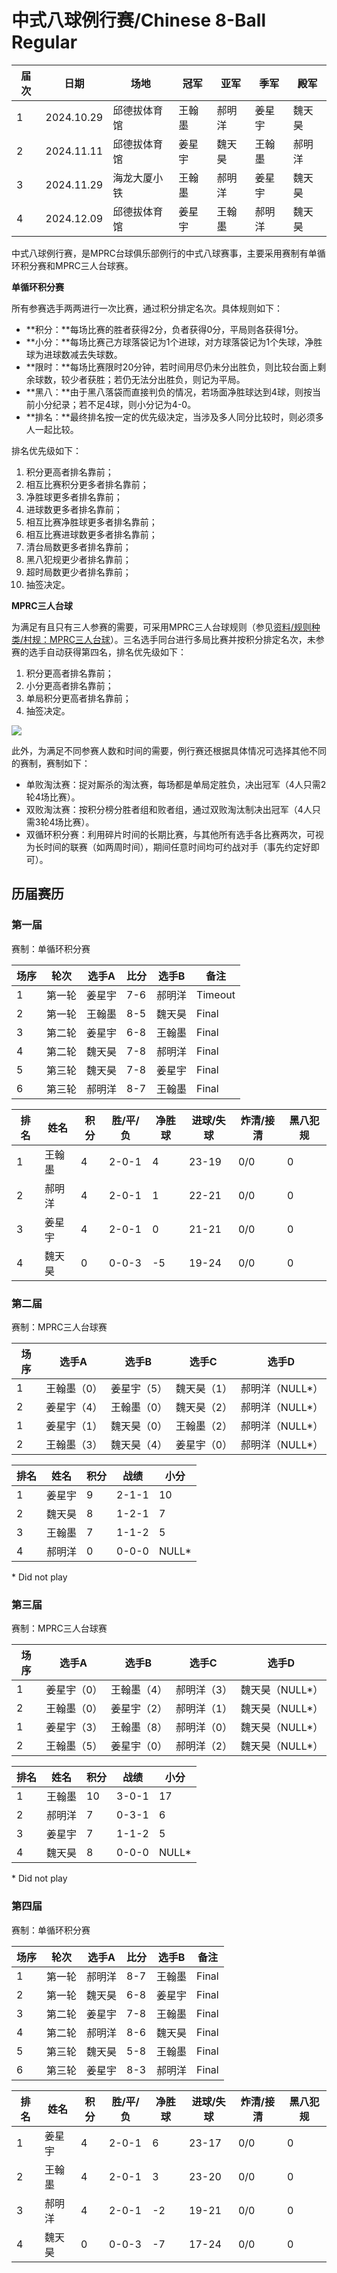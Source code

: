 # 中式八球例行赛/Chinese 8-Ball Regular

| 届次 | 日期        | 场地        | 冠军   | 亚军   | 季军   | 殿军 |
| ---- | ---------- | ----------- | ------ | ------ | ------ | ------ |
| 1    | 2024.10.29 | 邱德拔体育馆 | 王翰墨 | 郝明洋 | 姜星宇 | 魏天昊 |
| 2    | 2024.11.11 | 邱德拔体育馆 | 姜星宇 | 魏天昊 | 王翰墨 | 郝明洋 |
| 3    | 2024.11.29 | 海龙大厦小铁 | 王翰墨 | 郝明洋 | 姜星宇 | 魏天昊 |
| 4    | 2024.12.09 | 邱德拔体育馆 | 姜星宇 | 王翰墨 | 郝明洋 | 魏天昊 |

中式八球例行赛，是MPRC台球俱乐部例行的中式八球赛事，主要采用赛制有单循环积分赛和MPRC三人台球赛。

**单循环积分赛**

所有参赛选手两两进行一次比赛，通过积分排定名次。具体规则如下：

- **积分：**每场比赛的胜者获得2分，负者获得0分，平局则各获得1分。
- **小分：**每场比赛己方球落袋记为1个进球，对方球落袋记为1个失球，净胜球为进球数减去失球数。
- **限时：**每场比赛限时20分钟，若时间用尽仍未分出胜负，则比较台面上剩余球数，较少者获胜；若仍无法分出胜负，则记为平局。
- **黑八：**由于黑八落袋而直接判负的情况，若场面净胜球达到4球，则按当前小分纪录；若不足4球，则小分记为4-0。
- **排名：**最终排名按一定的优先级决定，当涉及多人同分比较时，则必须多人一起比较。

排名优先级如下：

1. 积分更高者排名靠前；
2. 相互比赛积分更多者排名靠前；
3. 净胜球更多者排名靠前；
4. 进球数更多者排名靠前；
5. 相互比赛净胜球更多者排名靠前；
6. 相互比赛进球数更多者排名靠前；
7. 清台局数更多者排名靠前；
8. 黑八犯规更少者排名靠前；
9. 超时局数更少者排名靠前；
10. 抽签决定。

**MPRC三人台球**

为满足有且只有三人参赛的需要，可采用MPRC三人台球规则（参见[资料/规则种类/村规：MPRC三人台球](../05-资料/1-规则种类#mprc)）。三名选手同台进行多局比赛并按积分排定名次，未参赛的选手自动获得第四名，排名优先级如下： 

1. 积分更高者排名靠前；
2. 小分更高者排名靠前；
3. 单局积分更高者排名靠前；
4. 抽签决定。

![](./img/chinese_8-ball_regular.jpg)

此外，为满足不同参赛人数和时间的需要，例行赛还根据具体情况可选择其他不同的赛制，赛制如下：

- 单败淘汰赛：捉对厮杀的淘汰赛，每场都是单局定胜负，决出冠军（4人只需2轮4场比赛）。
- 双败淘汰赛：按积分榜分胜者组和败者组，通过双败淘汰制决出冠军（4人只需3轮4场比赛）。
- 双循环积分赛：利用碎片时间的长期比赛，与其他所有选手各比赛两次，可视为长时间的联赛（如两周时间），期间任意时间均可约战对手（事先约定好即可）。

## 历届赛历

### 第一届

赛制：单循环积分赛

| 场序 | 轮次   | 选手A  | 比分 | 选手B  | 备注 |
| ---- | ------ | ----- | ---- | ----- | ---- |
| 1    | 第一轮 | 姜星宇 | 7-6 | 郝明洋 | Timeout |
| 2    | 第一轮 | 王翰墨 | 8-5 | 魏天昊 | Final |
| 3    | 第二轮 | 姜星宇 | 6-8 | 王翰墨 | Final |
| 4    | 第二轮 | 魏天昊 | 7-8 | 郝明洋 | Final |
| 5    | 第三轮 | 魏天昊 | 7-8 | 姜星宇 | Final |
| 6    | 第三轮 | 郝明洋 | 8-7 | 王翰墨 | Final |

| 排名 | 姓名   | 积分 | 胜/平/负 | 净胜球 | 进球/失球 | 炸清/接清 | 黑八犯规 |
| ---- | ------ | ---- | -------- | ------ | --------- | --------- | -------- |
| 1    | 王翰墨 | 4    | 2-0-1    | 4      | 23-19     | 0/0       | 0        |
| 2    | 郝明洋 | 4    | 2-0-1    | 1      | 22-21     | 0/0       | 0        |
| 3    | 姜星宇 | 4    | 2-0-1    | 0      | 21-21     | 0/0       | 0        |
| 4    | 魏天昊 | 0    | 0-0-3    | -5     | 19-24     | 0/0       | 0        |

### 第二届

赛制：MPRC三人台球赛

| 场序 | 选手A       | 选手B       | 选手C       | 选手D        |
| ---- | ---------- | ---------- | ---------- | ------------- |
| 1    | 王翰墨（0） | 姜星宇（5） | 魏天昊（1） | 郝明洋（NULL\*） |
| 2    | 姜星宇（4） | 王翰墨（0） | 魏天昊（2） | 郝明洋（NULL\*） |
| 1    | 姜星宇（1） | 魏天昊（0） | 王翰墨（2） | 郝明洋（NULL\*） |
| 2    | 王翰墨（3） | 魏天昊（4） | 姜星宇（0） | 郝明洋（NULL\*） |

| 排名 | 姓名   | 积分 | 战绩      | 小分   |
| ---- | ----- | ---- | -------- | ------ |
| 1    | 姜星宇 | 9    | 2-1-1    | 10     |
| 2    | 魏天昊 | 8    | 1-2-1    | 7      |
| 3    | 王翰墨 | 7    | 1-1-2    | 5      |
| 4    | 郝明洋 | 0    | 0-0-0    | NULL\* |

\* Did not play

### 第三届

赛制：MPRC三人台球赛

| 场序 | 选手A       | 选手B       | 选手C       | 选手D        |
| ---- | ---------- | ---------- | ---------- | ------------- |
| 1    | 姜星宇（0） | 王翰墨（4） | 郝明洋（3） | 魏天昊（NULL\*） |
| 2    | 王翰墨（0） | 姜星宇（2） | 郝明洋（1） | 魏天昊（NULL\*） |
| 1    | 姜星宇（3） | 王翰墨（8） | 郝明洋（0） | 魏天昊（NULL\*） |
| 2    | 王翰墨（5） | 姜星宇（0） | 郝明洋（2） | 魏天昊（NULL\*） |

| 排名 | 姓名   | 积分 | 战绩      | 小分   |
| ---- | ----- | ---- | -------- | ------ |
| 1    | 王翰墨 | 10   | 3-0-1    | 17     |
| 2    | 郝明洋 | 7    | 0-3-1    | 6      |
| 3    | 姜星宇 | 7    | 1-1-2    | 5      |
| 4    | 魏天昊 | 8    | 0-0-0    | NULL\* |

\* Did not play

### 第四届

赛制：单循环积分赛

| 场序 | 轮次   | 选手A  | 比分 | 选手B  | 备注 |
| ---- | -----  | ----- | ---- | ----- | ---- |
| 1    | 第一轮 | 郝明洋 | 8-7 | 王翰墨 | Final |
| 2    | 第一轮 | 魏天昊 | 6-8 | 姜星宇 | Final |
| 3    | 第二轮 | 姜星宇 | 7-8 | 王翰墨 | Final |
| 4    | 第二轮 | 郝明洋 | 8-6 | 魏天昊 | Final |
| 5    | 第三轮 | 魏天昊 | 5-8 | 王翰墨 | Final |
| 6    | 第三轮 | 姜星宇 | 8-3 | 郝明洋 | Final |

| 排名 | 姓名   | 积分 | 胜/平/负 | 净胜球 | 进球/失球 | 炸清/接清 | 黑八犯规 |
| ---- | ------ | ---- | -------- | ------ | --------- | --------- | -------- |
| 1    | 姜星宇 | 4    | 2-0-1    | 6      | 23-17     | 0/0       | 0        |
| 2    | 王翰墨 | 4    | 2-0-1    | 3      | 23-20     | 0/0       | 0        |
| 3    | 郝明洋 | 4    | 2-0-1    | -2     | 19-21     | 0/0       | 0        |
| 4    | 魏天昊 | 0    | 0-0-3    | -7     | 17-24     | 0/0       | 0        |
